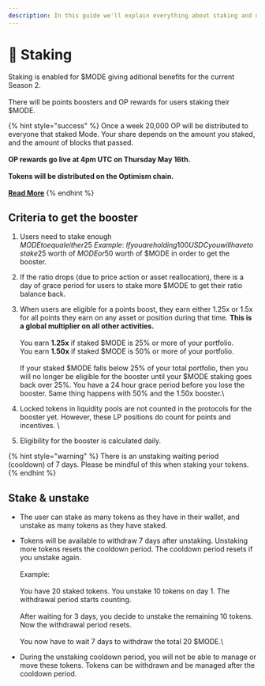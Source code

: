 ```yaml
---
description: In this guide we'll explain everything about staking and un-staking $MODE
---
```


# 🌱 Staking

Staking is enabled for $MODE giving aditional benefits for the current Season 2.\
\
There will be points boosters and OP rewards for users staking their $MODE.

{% hint style="success" %}
Once a week 20,000 OP will be distributed to everyone that staked Mode. Your share depends on the amount you staked, and the amount of blocks that passed.\
\
**OP rewards go live at 4pm UTC on Thursday May 16th.**\
\
**Tokens will be distributed on the Optimism chain.**\
\
[**Read More**](https://mode.mirror.xyz/PZiQ32QH8S\_HcyK\_NI93KYdlE\_koufq92dS7TKPgoIY)
{% endhint %}

## Criteria to get the booster

1. Users need to stake enough $MODE to equal either 25% or 50% of their entire portfolio valued in USD. All assets from the wallet on Mode Mainnet are taken into account.\
   \
   Example:\
   If you are holding 100 USDC you will have to stake 25$ worth of $MODE or 50$ worth of $MODE in order to get the booster.\
   &#x20;
2. If the ratio drops (due to price action or asset reallocation), there is a day of grace period for users to stake more $MODE to get their ratio balance back. \
   &#x20;
3. When users are eligible for a points boost, they earn either 1.25x or 1.5x for all points they earn on any asset or position during that time. **This is a global multiplier on all other activities.**\
   \
   You earn **1.25x** if staked $MODE is 25% or more of your portfolio.\
   You earn **1.50x** if staked $MODE is 50% or more of your portfolio.\
   \
   If your staked $MODE falls below 25% of your total portfolio, then you will no longer be eligible for the booster until your $MODE staking goes back over 25%. You have a 24 hour grace period before you lose the booster. Same thing happens with 50% and the 1.50x booster.\

4. Locked tokens in liquidity pools are not counted in the protocols for the booster yet. However, these LP positions do count for points and incentives. \

5. Eligibility for the booster is calculated daily.&#x20;

{% hint style="warning" %}
There is an unstaking waiting period (cooldown) of 7 days. Please be mindful of this when staking your tokens.
{% endhint %}

## Stake & unstake

* The user can stake as many tokens as they have in their wallet, and unstake as many tokens as they have staked.&#x20;
* Tokens will be available to withdraw 7 days after unstaking. Unstaking more tokens resets the cooldown period. The cooldown period resets if you unstake again.\
  \
  Example:\
  \
  You have 20 staked tokens. You unstake 10 tokens on day 1. The withdrawal period starts counting.\
  \
  After waiting for 3 days, you decide to unstake the remaining 10 tokens. Now the withdrawal period resets.\
  \
  You now have to wait 7 days to withdraw the total 20 $MODE.\

* During the unstaking cooldown period, you will not be able to manage or move these tokens. Tokens can be withdrawn and be managed after the cooldown period.
